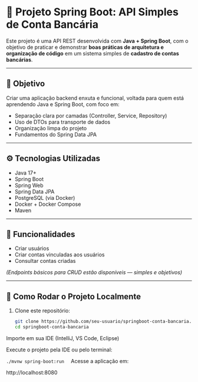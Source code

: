 # 💼 Projeto Spring Boot: API Simples de Conta Bancária

Este projeto é uma API REST desenvolvida com **Java + Spring Boot**, com o objetivo de praticar e demonstrar **boas práticas de arquitetura e organização de código** em um sistema simples de **cadastro de contas bancárias**.

---

## 🎯 Objetivo

Criar uma aplicação backend enxuta e funcional, voltada para quem está aprendendo Java e Spring Boot, com foco em:

- Separação clara por camadas (Controller, Service, Repository)
- Uso de DTOs para transporte de dados
- Organização limpa do projeto
- Fundamentos do Spring Data JPA

---

## ⚙️ Tecnologias Utilizadas

- Java 17+
- Spring Boot
- Spring Web
- Spring Data JPA
- PostgreSQL (via Docker)
- Docker + Docker Compose
- Maven

---

## 🧪 Funcionalidades

- Criar usuários
- Criar contas vinculadas aos usuários
- Consultar contas criadas

*(Endpoints básicos para CRUD estão disponíveis — simples e objetivos)*

---

## 🏁 Como Rodar o Projeto Localmente

1. Clone este repositório:
   ```bash
   git clone https://github.com/seu-usuario/springboot-conta-bancaria.git
   cd springboot-conta-bancaria
Importe em sua IDE (IntelliJ, VS Code, Eclipse)

Execute o projeto pela IDE ou pelo terminal:

 ```./mvnw spring-boot:run  ```
Acesse a aplicação em:

http://localhost:8080
